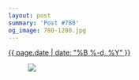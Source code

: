 ```yaml
---
layout: post
summary: 'Post #780'
og_image: 780-1280.jpg
---
```


<div class="post">
 <time>
  <a href="/780">
   {{ page.date | date: "%B %-d, %Y" }}
  </a>
 </time>
 <a href="/780">
  <figure data-taken="10/27/2018">
   <img sizes="(min-width: 700px) 50vw, calc(100vw - 2rem)" src="{{ site.assets_url }}/780-640.jpg" srcset="{{ site.assets_url }}/780-320.jpg 320w, {{ site.assets_url }}/780-640.jpg 640w, {{ site.assets_url }}/780-960.jpg 960w, {{ site.assets_url }}/780-1280.jpg 1280w"/>
  </figure>
 </a>
</div>

